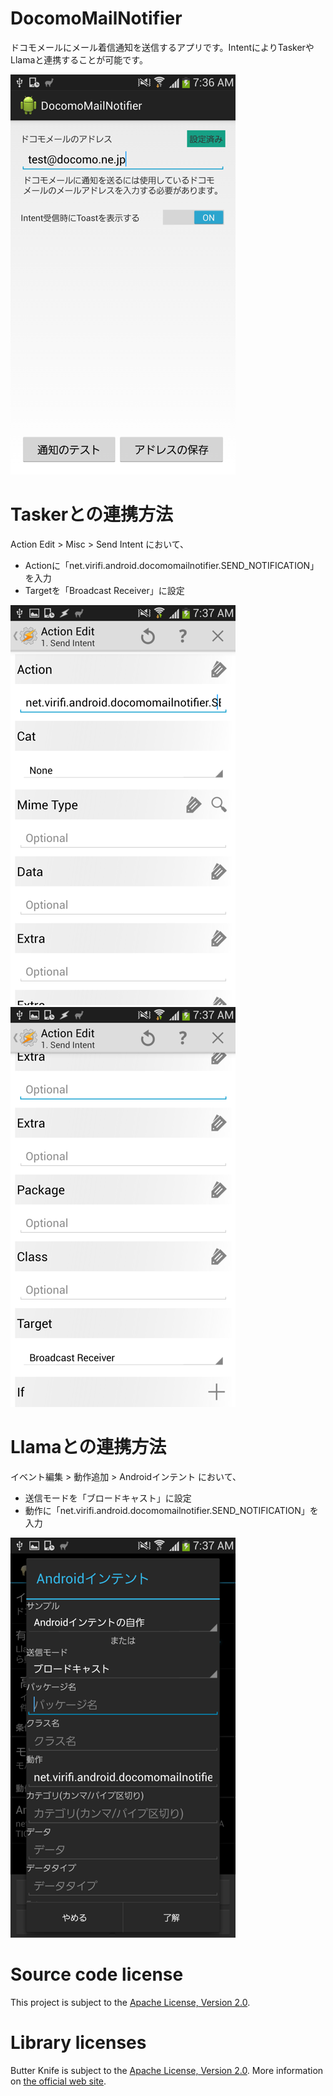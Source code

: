 DocomoMailNotifier
================

ドコモメールにメール着信通知を送信するアプリです。IntentによりTaskerやLlamaと連携することが可能です。	

![スクリーンショット1](images/screenshot1.png)

Taskerとの連携方法
===========================

Action Edit > Misc > Send Intent において、

* Actionに「net.virifi.android.docomomailnotifier.SEND_NOTIFICATION」を入力
* Targetを「Broadcast Receiver」に設定

![Taskerスクリーンショット1](images/tasker1.png)
![Taskerスクリーンショット2](images/tasker2.png)

Llamaとの連携方法
============================	

イベント編集 > 動作追加 > Androidインテント において、

* 送信モードを「ブロードキャスト」に設定
* 動作に「net.virifi.android.docomomailnotifier.SEND_NOTIFICATION」を入力

![Llamaスクリーンショット](images/llama.png)

Source code license
===================

This project is subject to the [Apache License, Version 2.0](http://apache.org/licenses/LICENSE-2.0.html).

Library licenses
================

Butter Knife is subject to the [Apache License, Version 2.0](http://apache.org/licenses/LICENSE-2.0.html).
More information on [the official web site](http://jakewharton.github.io/butterknife/).
